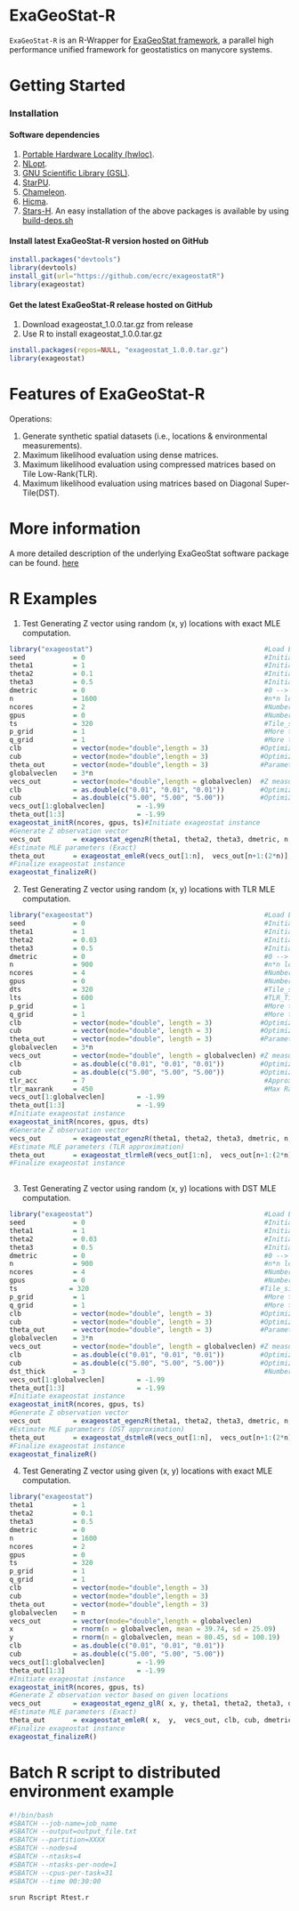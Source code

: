 ExaGeoStat-R
============

`ExaGeoStat-R` is an R-Wrapper for [ExaGeoStat framework]((https://github.com/ecrc/exageostat)), a parallel high performance unified framework for geostatistics on manycore systems.

Getting Started
===============

### Installation

#### Software dependencies
1. [Portable Hardware Locality (hwloc)](https://www.open-mpi.org/projects/hwloc/).
2. [NLopt](https://nlopt.readthedocs.io/en/latest/).
3. [GNU Scientific Library (GSL)](https://www.gnu.org/software/gsl/doc/html/index.html).
4. [StarPU](http://starpu.gforge.inria.fr/).
5. [Chameleon](https://project.inria.fr/chameleon/).
6. [Hicma](https://github.com/ecrc/hicma/).
7. [Stars-H](https://github.com/ecrc/stars-h/).
An easy installation of the above packages is available by using [build-deps.sh](https://github.com/ecrc/exageostatR/blob/master/build_deps.sh)


#### Install latest ExaGeoStat-R version hosted on GitHub
```r
install.packages("devtools")
library(devtools)
install_git(url="https://github.com/ecrc/exageostatR")
library(exageostat)
```


#### Get the latest ExaGeoStat-R release  hosted on GitHub

1. Download exageostat_1.0.0.tar.gz from release
2. Use R to install exageostat_1.0.0.tar.gz
```r
install.packages(repos=NULL, "exageostat_1.0.0.tar.gz")
library(exageostat)
```


Features of ExaGeoStat-R
========================
Operations:

1. Generate synthetic spatial datasets (i.e., locations & environmental measurements).
2. Maximum likelihood evaluation using dense matrices.
3. Maximum likelihood evaluation using compressed matrices based on Tile Low-Rank(TLR).
4. Maximum likelihood evaluation using  matrices based on Diagonal Super-Tile(DST).

More information
================

A more detailed description of the underlying ExaGeoStat software package can be found. [here](https://github.com/ecrc/exageostat)

R Examples
================
1. Test Generating Z vector using random (x, y) locations with exact MLE computation.
```r
library("exageostat")                                           #Load ExaGeoStat-R lib.
seed            = 0                                             #Initial seed to generate XY locs.
theta1          = 1                                             #Initial variance.
theta2          = 0.1                                           #Initial smoothness.
theta3          = 0.5                                           #Initial range.
dmetric         = 0                                             #0 --> Euclidean distance, 1--> great circle distance.
n               = 1600                                          #n*n locations grid.
ncores          = 2                                             #Number of underlying CPUs.
gpus            = 0                                             #Number of underlying GPUs.
ts              = 320                                           #Tile_size:  changing it can improve the performance. No fixed value can be given.
p_grid          = 1                                             #More than 1 in the case of distributed systems
q_grid          = 1                                             #More than 1 in the case of distributed systems ( usually equals to p_grid)
clb             = vector(mode="double",length = 3)             #Optimization function lower bounds values.
cub             = vector(mode="double",length = 3)             #Optimization function upper bounds values.
theta_out       = vector(mode="double",length = 3)             #Parameter vector output.
globalveclen    = 3*n
vecs_out        = vector(mode="double",length = globalveclen)  #Z measurements of n locations
clb             = as.double(c("0.01", "0.01", "0.01"))         #Optimization lower bounds.
cub             = as.double(c("5.00", "5.00", "5.00"))         #Optimization upper bounds.
vecs_out[1:globalveclen]        = -1.99
theta_out[1:3]                  = -1.99
exageostat_initR(ncores, gpus, ts)#Initiate exageostat instance
#Generate Z observation vector
vecs_out        = exageostat_egenzR(theta1, theta2, theta3, dmetric, n, seed, ncores, gpus, ts, p_grid, q_grid, globalveclen) #Generate Z observation vector
#Estimate MLE parameters (Exact)
theta_out       = exageostat_emleR(vecs_out[1:n],  vecs_out[n+1:(2*n)],  vecs_out[(2*n+1):(3*n)], clb, cub, dmetric, n, 0.0001, 20, ncores, gpus, ts, p_grid, q_grid)
#Finalize exageostat instance
exageostat_finalizeR()
```

2. Test Generating Z vector using random (x, y) locations with TLR MLE computation.
```r
library("exageostat")                                           #Load ExaGeoStat-R lib.
seed            = 0                                             #Initial seed to generate XY locs.
theta1          = 1                                             #Initial variance.
theta2          = 0.03                                          #Initial smoothness.
theta3          = 0.5                                           #Initial range.
dmetric         = 0                                             #0 --> Euclidean distance, 1--> great circle distance.
n               = 900                                           #n*n locations grid.
ncores          = 4                                             #Number of underlying CPUs.
gpus            = 0                                             #Number of underlying GPUs.
dts             = 320                                           #Tile_size:  changing it can improve the performance. No fixed value can be given.
lts             = 600                                           #TLR_Tile_size:  changing it can improve the performance. No fixed value can be given.
p_grid          = 1                                             #More than 1 in the case of distributed systems.
q_grid          = 1                                             #More than 1 in the case of distributed systems ( usually equals to p_grid).
clb             = vector(mode="double", length = 3)            #Optimization function lower bounds values.
cub             = vector(mode="double", length = 3)            #Optimization function upper bounds values.
theta_out       = vector(mode="double", length = 3)            #Parameter vector output.
globalveclen    = 3*n
vecs_out        = vector(mode="double", length = globalveclen) #Z measurements of n locations.
clb             = as.double(c("0.01", "0.01", "0.01"))         #Optimization lower bounds.
cub             = as.double(c("5.00", "5.00", "5.00"))         #Optimization upper bounds.
tlr_acc         = 7                                             #Approximation accuracy 10^-(acc)
tlr_maxrank     = 450                                           #Max Rank
vecs_out[1:globalveclen]        = -1.99
theta_out[1:3]                  = -1.99
#Initiate exageostat instance
exageostat_initR(ncores, gpus, dts)
#Generate Z observation vector
vecs_out        = exageostat_egenzR(theta1, theta2, theta3, dmetric, n, seed, ncores, gpus, dts, p_grid, q_grid,  globalveclen)
#Estimate MLE parameters (TLR approximation)
theta_out       = exageostat_tlrmleR(vecs_out[1:n],  vecs_out[n+1:(2*n)],  vecs_out[(2*n+1):(3*n)], clb, cub, tlr_acc, tlr_maxrank,  dmetric, n, 0.0001, 20, ncores, gpus, lts, p_grid, q_grid)
#Finalize exageostat instance
                                                                                             exageostat_finalizeR()
```

3. Test Generating Z vector using random (x, y) locations with DST MLE computation.
```r
library("exageostat")                                           #Load ExaGeoStat-R lib.
seed            = 0                                             #Initial seed to generate XY locs.
theta1          = 1                                             #Initial variance.
theta2          = 0.03                                          #Initial smoothness.
theta3          = 0.5                                           #Initial range.
dmetric         = 0                                             #0 --> Euclidean distance, 1--> great circle distance.
n               = 900                                           #n*n locations grid.
ncores          = 4                                             #Number of underlying CPUs.
gpus            = 0                                             #Number of underlying GPUs.
ts             = 320                                           #Tile_size:  changing it can improve the performance. No fixed value can be given.
p_grid          = 1                                             #More than 1 in the case of distributed systems.
q_grid          = 1                                             #More than 1 in the case of distributed systems ( usually equals to p_grid).
clb             = vector(mode="double", length = 3)            #Optimization function lower bounds values.
cub             = vector(mode="double", length = 3)            #Optimization function upper bounds values.
theta_out       = vector(mode="double", length = 3)            #Parameter vector output.
globalveclen    = 3*n
vecs_out        = vector(mode="double", length = globalveclen) #Z measurements of n locations.
clb             = as.double(c("0.01", "0.01", "0.01"))         #Optimization lower bounds.
cub             = as.double(c("5.00", "5.00", "5.00"))         #Optimization upper bounds.
dst_thick       = 3                                             #Number of used Diagonal Super Tile (DST).
vecs_out[1:globalveclen]        = -1.99
theta_out[1:3]                  = -1.99
#Initiate exageostat instance
exageostat_initR(ncores, gpus, ts)
#Generate Z observation vector
vecs_out        = exageostat_egenzR(theta1, theta2, theta3, dmetric, n, seed, ncores, gpus, dts, p_grid, q_grid,  globalveclen)
#Estimate MLE parameters (DST approximation)
theta_out       = exageostat_dstmleR(vecs_out[1:n],  vecs_out[n+1:(2*n)],  vecs_out[(2*n+1):(3*n)], clb, cub, dst_thick,  dmetric, n, 0.0001, 20, ncores, gpus, ts, p_grid, q_grid)
#Finalize exageostat instance
exageostat_finalizeR()
```
4. Test Generating Z vector using given (x, y) locations with exact MLE computation.
```r
library("exageostat")                                                   #Load ExaGeoStat-R lib.
theta1          = 1                                                     #Initial variance.
theta2          = 0.1                                                   #Initial smoothness.
theta3          = 0.5                                                   #Initial range.
dmetric         = 0                                                     #0 --> Euclidean distance, 1--> great circle distance.
n               = 1600                                                  #n*n locations grid.
ncores          = 2                                                     #Number of underlying CPUs.
gpus            = 0                                                     #Number of underlying GPUs.
ts              = 320                                                   #Tile_size:  changing it can improve the performance. No fixed value can be given.
p_grid          = 1                                                     #More than 1 in the case of distributed systems
q_grid          = 1                                                     #More than 1 in the case of distributed systems ( usually equals to p_grid)
clb             = vector(mode="double",length = 3)                     #Optimization function lower bounds values.
cub             = vector(mode="double",length = 3)                     #Optimization function upper bounds values.
theta_out       = vector(mode="double",length = 3)                     #Parameter vector output.
globalveclen    = n
vecs_out        = vector(mode="double",length = globalveclen)          #Z measurements of n locations.
x               = rnorm(n = globalveclen, mean = 39.74, sd = 25.09)     #x measurements of n locations.
y               = rnorm(n = globalveclen, mean = 80.45, sd = 100.19)    #y measurements of n locations.
clb             = as.double(c("0.01", "0.01", "0.01"))                 #Optimization lower bounds.
cub             = as.double(c("5.00", "5.00", "5.00"))                 #Optimization upper bounds.
vecs_out[1:globalveclen]        = -1.99
theta_out[1:3]                  = -1.99
#Initiate exageostat instance
exageostat_initR(ncores, gpus, ts)
#Generate Z observation vector based on given locations
vecs_out        = exageostat_egenz_glR( x, y, theta1, theta2, theta3, dmetric, n, ncores, gpus, ts, p_grid, q_grid, globalveclen)
#Estimate MLE parameters (Exact)
theta_out       = exageostat_emleR( x,  y,  vecs_out, clb, cub, dmetric, n, 0.0001, 20, ncores, gpus, ts, p_grid, q_grid)
#Finalize exageostat instance
exageostat_finalizeR()
```
Batch R script to distributed environment example
=================================================
```r
#!/bin/bash
#SBATCH --job-name=job_name
#SBATCH --output=output_file.txt
#SBATCH --partition=XXXX
#SBATCH --nodes=4
#SBATCH --ntasks=4
#SBATCH --ntasks-per-node=1
#SBATCH --cpus-per-task=31
#SBATCH --time 00:30:00

srun Rscript Rtest.r
```
